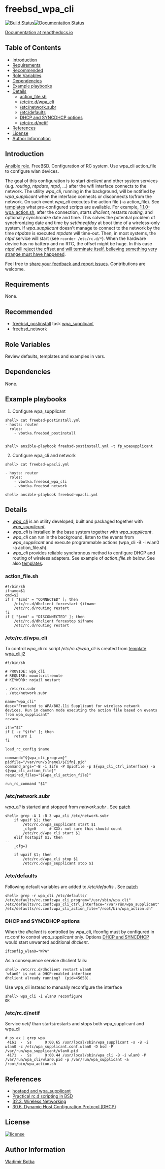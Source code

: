 # freebsd_wpa_cli

[![Build Status](https://travis-ci.org/vbotka/ansible-freebsd-wpa-cli.svg?branch=master)](https://travis-ci.org/vbotka/ansible-freebsd-wpa-cli)[![Documentation Status](https://readthedocs.org/projects/docs/badge/?version=latest)](https://ansible-freebsd-wpa-cli.readthedocs.io/en/latest/)

[Documentation at readthedocs.io](https://ansible-freebsd-wpa-cli.readthedocs.io)


## Table of Contents
* [Introduction](#Introduction)
* [Requirements](#Requirements)
* [Recommended](#Recommended)
* [Role Variables](#Role-Variables)
* [Dependencies](#Dependencies)
* [Example playbooks](#Example-playbooks)
* [Details](#Details)
  * [action_file.sh](#action_file.sh)
  * [/etc/rc.d/wpa_cli](#/etc/rc.d/wpa_cli)
  * [/etc/network.subr](#/etc/network.subr)
  * [/etc/defaults](#/etc/defaults)
  * [DHCP and SYNCDHCP options](#DHCP-and-SYNCDHCP-options)
  * [/etc/rc.d/netif](#/etc/rc.d/netif)
* [References](#References)
* [License](#License)
* [Author Information](#Author-Information)


## <a name="Introduction"></a>Introduction

[Ansible role.](https://galaxy.ansible.com/vbotka/freebsd_wpa_cli/) FreeBSD. Configuration of RC system. Use wpa_cli action_file to configure wlan devices.

The goal of this configuration is to start *dhclient* and other system services (e.g. *routing*, *ntpdate*, *ntpd*, ...) after the wifi interface connects to the network. The utility *wpa_cli*, running in the background, will be notified by *wpa_supplicant* when the interface connects or disconnects to/from the network. On such event *wpa_cli* executes the action file (-a action_file). See [templates](https://github.com/vbotka/ansible-freebsd-wpa-cli/tree/master/templates) what pre-configured scripts are available. For example, [1.1.0-wpa_action.sh](https://raw.githubusercontent.com/vbotka/ansible-freebsd-wpa-cli/master/templates/1.1.0-wpa_action.sh.j2), after the connection, starts *dhclient*, restarts *routing*, and optionally synchronize date and time. This solves the potential problem of synchronizing date and time by *settimeofday* at boot time of a wireless-only system. If *wpa_supplicant* doesn't manage to connect to the network by the time *ntpdate* is executed *ntpdate* will time-out. Then, in most systems, the *ntpd* service will start (see `rcorder /etc/rc.d/*`). When the hardware device has no battery and no RTC, the offset might be huge. In this case [*ntpd* will reject the offset and will terminate itself, believing something very strange must have happened](http://www.ntp.org/ntpfaq/NTP-s-algo.htm#Q-ALGO-BASIC-STEP-SLEW).

Feel free to [share your feedback and report issues](https://github.com/vbotka/ansible-freebsd-wpa-cli/issues). Contributions are welcome.


## <a name="Requirements"></a>Requirements

None.


## <a name="Recommended"></a>Recommended

- [freebsd_postinstall](https://galaxy.ansible.com/vbotka/freebsd_postinstall) task [wpa_supplicant](https://github.com/vbotka/ansible-freebsd-postinstall/blob/master/tasks/wpasupplicant.yml)
- [freebsd_network](https://galaxy.ansible.com/vbotka/freebsd_network)


## <a name="Role-Variables"></a>Role Variables

Review defaults, templates and examples in vars.


## <a name="Dependencies"></a>Dependencies

None.


## <a name="Example-playbooks"></a>Example playbooks

1) Configure wpa_supplicant

```
shell> cat freebsd-postinstall.yml
- hosts: router
  roles:
    - vbotka.freebsd_postinstall


shell> ansible-playbook freebsd-postinstall.yml -t fp_wpasupplicant
```

2) Configure wpa_cli and network

```
shell> cat freebsd-wpacli.yml

- hosts: router
  roles:
    - vbotka.freebsd_wpa_cli
    - vbotka.freebsd_network

shell> ansible-playbook freebsd-wpacli.yml
```


## <a name=""></a>Details

- [*wpa_cli*](https://www.freebsd.org/cgi/man.cgi?wpa_cli) is an utility developed, built and packaged together with [*wpa_supplicant*](https://w1.fi/).
- *wpa_cli* is installed in the base system together with *wpa_supplicant*.
- *wpa_cli* can run in the background, listen to the events from *wpa_supplicant* and execute programmable actions (wpa_cli -B -i wlan0 -a action_file.sh).
- *wpa_cli* provides reliable synchronous method to configure DHCP and routing of wireless adapters. See example of *action_file.sh* below. See also [templates](https://github.com/vbotka/ansible-freebsd-wpa-cli/blob/master/templates/).


### <a name=""></a>action_file.sh

```
#!/bin/sh
ifname=$1
cmd=$2
if [ "$cmd" = "CONNECTED" ]; then
    /etc/rc.d/dhclient forcestart $ifname
    /etc/rc.d/routing restart
fi
if [ "$cmd" = "DISCONNECTED" ]; then
    /etc/rc.d/dhclient forcestop $ifname
    /etc/rc.d/routing restart
```


### <a name="/etc/rc.d/wpa_cli"></a>/etc/rc.d/wpa_cli

To control *wpa_cli* rc script */etc/rc.d/wpa_cli* is created from [template wpa_cli.j2](https://github.com/vbotka/ansible-freebsd-wpa-cli/blob/master/templates/wpa_cli.j2)

```
#!/bin/sh

# PROVIDE: wpa_cli
# REQUIRE: mountcritremote
# KEYWORD: nojail nostart

. /etc/rc.subr
. /etc/network.subr

name="wpa_cli"
desc="Frontend to WPA/802.11i Supplicant for wireless network
devices. Run in daemon mode executing the action file based on events
from wpa_supplicant"
rcvar=

ifn="$2"
if [ -z "$ifn" ]; then
	return 1
fi

load_rc_config $name

command="${wpa_cli_program}"
pidfile="/var/run/${name}/${ifn}.pid"
command_args="-B -i $ifn -P $pidfile -p ${wpa_cli_ctrl_interface} -a ${wpa_cli_action_file}"
required_files="${wpa_cli_action_file}"

run_rc_command "$1"
```


### <a name="/etc/network.subr"></a>/etc/network.subr

*wpa_cli* is started and stopped from *network.subr* . See [patch](https://github.com/vbotka/ansible-freebsd-wpa-cli/blob/master/files/network.subr.patch)

```
shell> grep -A 1 -B 3 wpa_cli /etc/network.subr
	if wpaif $1; then
		/etc/rc.d/wpa_supplicant start $1
		_cfg=0		# XXX: not sure this should count
		/etc/rc.d/wpa_cli start $1
	elif hostapif $1; then
--
	_cfg=1

	if wpaif $1; then
		/etc/rc.d/wpa_cli stop $1
		/etc/rc.d/wpa_supplicant stop $1
```


### <a name="/etc/defaults"></a>/etc/defaults

Following default variables are added to */etc/defaults* . See [patch](https://github.com/vbotka/ansible-freebsd-wpa-cli/blob/master/files/rc.conf.patch)

```
shell> grep -r wpa_cli /etc/defaults/
/etc/defaults/rc.conf:wpa_cli_program="/usr/sbin/wpa_cli"
/etc/defaults/rc.conf:wpa_cli_ctrl_interface="/var/run/wpa_supplicant"
/etc/defaults/rc.conf:wpa_cli_action_file="/root/bin/wpa_action.sh"
```


### <a name="DHCP-and-SYNCDHCP-options"></a>DHCP and SYNCDHCP options

When the *dhclient* is controlled by wpa_cli, ifconfig must by configured in rc.conf to control *wpa_supplicant* only. Options [DHCP and SYNCDHCP](https://www.freebsd.org/doc/handbook/network-wireless.html) would start unwanted additional *dhclient*.

```
ifconfig_wlan0="WPA"

```
As a consequence service dhclient fails:

```
shell> /etc/rc.d/dhclient restart wlan0
'wlan0' is not a DHCP-enabled interface
dhclient already running?  (pid=45658).
```
Use wpa_cli instead to manually reconfigure the interface

```
shell> wpa_cli -i wlan0 reconfigure
OK
```


### <a name="/etc/rc.d/netif"></a>/etc/rc.d/netif

Service *netif* than starts/restarts and stops both wpa_supplicant and wpa_cli

```
# ps ax | grep wpa
 4161  -  Ss      0:00.65 /usr/local/sbin/wpa_supplicant -s -B -i wlan0 -c /etc/wpa_supplicant.conf.wlan0 -D bsd -P /var/run/wpa_supplicant/wlan0.pid
 4171  -  Ss      0:00.44 /usr/local/sbin/wpa_cli -B -i wlan0 -P /var/run/wpa_cli/wlan0.pid -p /var/run/wpa_supplicant -a /root/bin/wpa_action.sh
```


## <a name="References"></a>References

- [hostapd and wpa_supplicant](https://w1.fi/)
- [Practical rc.d scripting in BSD](https://www.freebsd.org/doc/en/articles/rc-scripting/index.html)
- [32.3. Wireless Networking](https://www.freebsd.org/doc/handbook/network-wireless.html)
- [30.6. Dynamic Host Configuration Protocol (DHCP)](https://www.freebsd.org/doc/handbook/network-dhcp.html)


## <a name="License"></a>License

[![license](https://img.shields.io/badge/license-BSD-red.svg)](https://www.freebsd.org/doc/en/articles/bsdl-gpl/article.html)


## <a name="Author-Information"></a>Author Information

[Vladimir Botka](https://botka.link)
